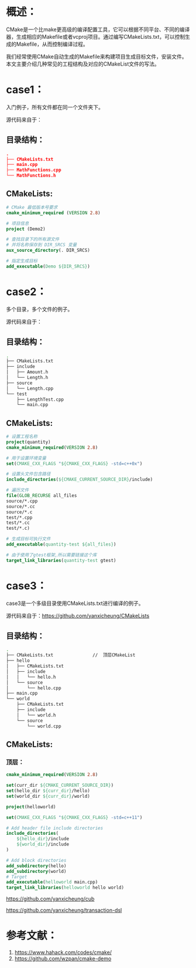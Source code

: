 # 概述：

​		CMake是一个比make更高级的编译配置工具，它可以根据不同平台、不同的编译器，生成相应的Makefile或者vcproj项目。通过编写CMakeLists.txt，可以控制生成的Makefile，从而控制编译过程。

​		我们经常使用CMake自动生成的Makefile来构建项目生成目标文件，安装文件。本文主要介绍几种常见的工程结构及对应的CMakeList文件的写法。



# case1：

入门例子，所有文件都在同一个文件夹下。

源代码来自于：

## 目录结构：

```cmake
.
├── CMakeLists.txt
├── main.cpp
├── MathFunctions.cpp
└── MathFunctions.h
```

## CMakeLists:

```cmake
# CMake 最低版本号要求
cmake_minimum_required (VERSION 2.8)

# 项目信息
project (Demo2)

# 查找目录下的所有源文件
# 并将名称保存到 DIR_SRCS 变量
aux_source_directory(. DIR_SRCS)

# 指定生成目标
add_executable(Demo ${DIR_SRCS})
```



# case2：

多个目录，多个文件的例子。

源代码来自于：

## 目录结构：

```bash
.
├── CMakeLists.txt
├── include
│   ├── Amount.h
│   └── Length.h
├── source
│   └── Length.cpp
└── test
    ├── LengthTest.cpp
    └── main.cpp
```

## CMakeLists:

```cmake
# 设置工程名称
project(quantity) 
cmake_minimum_required(VERSION 2.8)

# 用于设置环境变量
set(CMAKE_CXX_FLAGS "${CMAKE_CXX_FLAGS} -std=c++0x")

# 设置头文件包含路径
include_directories(${CMAKE_CURRENT_SOURCE_DIR}/include)

# 遍历文件
file(GLOB_RECURSE all_files
source/*.cpp
source/*.cc
source/*.c
test/*.cpp
test/*.cc
test/*.c)

# 生成目标可执行文件
add_executable(quantity-test ${all_files})

# 由于使用了gtest框架,所以需要链接这个库
target_link_libraries(quantity-test gtest)
```



# case3：

case3是一个多级目录使用CMakeLists.txt进行编译的例子。

源代码来自于：https://github.com/yanxicheung/CMakeLists

## 目录结构：

```bash
.
├── CMakeLists.txt               //  顶层CMakeList
├── hello
│   ├── CMakeLists.txt
│   ├── include
│   │   └── hello.h
│   └── source
│       └── hello.cpp
├── main.cpp
└── world
    ├── CMakeLists.txt
    ├── include
    │   └── world.h
    └── source
        └── world.cpp
```



## CMakeLists:

### 顶层：

```cmake
cmake_minimum_required(VERSION 2.8)

set(curr_dir ${CMAKE_CURRENT_SOURCE_DIR})
set(hello_dir ${curr_dir}/hello)
set(world_dir ${curr_dir}/world)

project(helloworld)

set(CMAKE_CXX_FLAGS "${CMAKE_CXX_FLAGS} -std=c++11")

# Add header file include directories
include_directories(
    ${hello_dir}/include
    ${world_dir}/include
)

# Add block directories
add_subdirectory(hello)
add_subdirectory(world)
# Target
add_executable(helloworld main.cpp)
target_link_libraries(helloworld hello world)
```



https://github.com/yanxicheung/cub

https://github.com/yanxicheung/transaction-dsl





# 参考文献：

1. https://www.hahack.com/codes/cmake/
2. https://github.com/wzpan/cmake-demo





